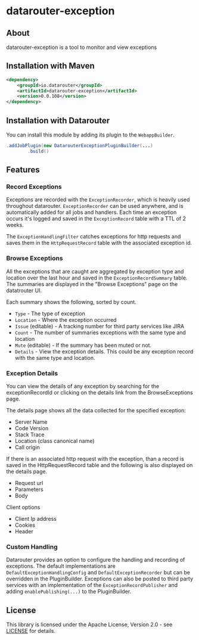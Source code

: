 # datarouter-exception

## About
datarouter-exception is a tool to monitor and view exceptions

## Installation with Maven

```xml
<dependency>
	<groupId>io.datarouter</groupId>
	<artifactId>datarouter-exception</artifactId>
	<version>0.0.108</version>
</dependency>
```

## Installation with Datarouter

You can install this module by adding its plugin to the `WebappBuilder`.

```java
.addJobPlugin(new DatarouterExceptionPluginBuilder(...)
		.build()
```

## Features

### Record Exceptions

Exceptions are recorded with the `ExceptionRecorder`, which is heavily used throughout datarouter. `ExceptionRecorder`
 can be used anywhere, and is automatically added for all jobs and handlers. Each time an exception occurs it's logged
 and saved in the `ExceptionRecord` table with a TTL of 2 weeks. 

The `ExceptionHandlingFilter` catches exceptions for http requests and saves them in the `HttpRequestRecord` table with
 the associated exception id.


### Browse Exceptions

All the exceptions that are caught are aggregated by exception type and location over the last hour and saved in the
 `ExceptionRecordSummary` table. The summaries are displayed in the "Browse Exceptions" page on the datatrouter UI.

Each summary shows the following, sorted by count.
* `Type` - The type of exception 
* `Location` - Where the exception occurred
* `Issue` (editable) - A tracking number for third party services like JIRA
* `Count` - The number of summaries exceptions with the same type and location
* `Mute` (editable) - If the summary has been muted or not.
* `Details` - View the exception details. This could be any exception record with the same type and location.


### Exception Details

You can view the details of any exception by searching for the exceptionRecordId or clicking on the details link from
 the BrowseExceptions page.

The details page shows all the data collected for the specified exception:

 * Server Name
 * Code Version
 * Stack Trace
 * Location (class canonical name)
 * Call origin

If there is an associated http request with the exception, than a record is saved in the HttpRequestRecord table and
 the following is also displayed on the details page.
 * Request url
 * Parameters
 * Body
 
 Client options
 * Client Ip address
 * Cookies
 * Header


### Custom Handling

Datarouter provides an option to configure the handling and recording of exceptions. The default implementations are
 `DefaultExceptionHandlingConfig` and `DefaultExceptionRecorder` but can be overridden in the PluginBuilder.
Exceptions can also be posted to third party services with an implementation of the `ExceptionRecordPublisher` and
 adding `enablePublishing(...)` to the PluginBuilder.

## License

This library is licensed under the Apache License, Version 2.0 - see [LICENSE](../LICENSE) for details.
